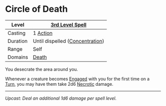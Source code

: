 # Circle of Death

| Level    | [3rd Level Spell](3rd%20Level%20Spells.md)                            |
| -------- | --------------------------------------------------------------------- |
| Casting  | 1 [Action](../../../../Game%20Procedures/Core%20Procedures/Action.md) |
| Duration | Until dispelled ([Concentration](../../Concentration.md))             |
| Range    | Self                                                                  |
| Domains  | [Death](../../Spell%20Domains/Death.md)                               |

You desecrate the area around you.

Whenever a creature becomes [Engaged](../../../../Game%20Procedures/Conditions/Engaged.md) with you for the first time on a [Turn](../../../../Game%20Procedures/Core%20Procedures/Turn.md), you may have them take 2d6 [Necrotic](../../../../Game%20Procedures/Combat/Damage/Damage%20Types/Necrotic.md) damage.

---
*Upcast: Deal an additional 1d6 damage per spell level.*
